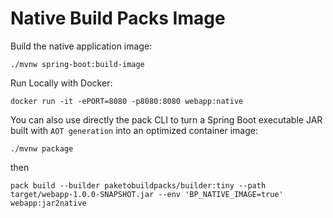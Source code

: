 # Native Build Packs Image

Build the native application image:
```
./mvnw spring-boot:build-image
```

Run Locally with Docker:
```
docker run -it -ePORT=8080 -p8080:8080 webapp:native
```
You can also use directly the pack CLI to turn a Spring Boot executable JAR built with `AOT generation` into an optimized container image:
```
./mvnw package
```
then
```
pack build --builder paketobuildpacks/builder:tiny --path target/webapp-1.0.0-SNAPSHOT.jar --env 'BP_NATIVE_IMAGE=true' webapp:jar2native
```
